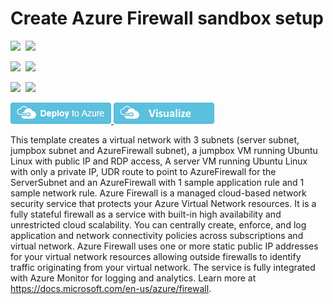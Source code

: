 # Create Azure Firewall sandbox setup

<IMG SRC="https://azurequickstartsservice.blob.core.windows.net/badges/101-azurefirewall-sandbox-linux/PublicLastTestDate.svg" />&nbsp;
<IMG SRC="https://azurequickstartsservice.blob.core.windows.net/badges/101-azurefirewall-sandbox-linux/PublicDeployment.svg" />&nbsp;

<IMG SRC="https://azurequickstartsservice.blob.core.windows.net/badges/101-azurefirewall-sandbox-linux/FairfaxLastTestDate.svg" />&nbsp;
<IMG SRC="https://azurequickstartsservice.blob.core.windows.net/badges/101-azurefirewall-sandbox-linux/FairfaxDeployment.svg" />&nbsp;

<IMG SRC="https://azurequickstartsservice.blob.core.windows.net/badges/101-azurefirewall-sandbox-linux/BestPracticeResult.svg" />&nbsp;
<IMG SRC="https://azurequickstartsservice.blob.core.windows.net/badges/101-azurefirewall-sandbox-linux/CredScanResult.svg" />&nbsp;

<a href="https://portal.azure.com/#create/Microsoft.Template/uri/https%3A%2F%2Fraw.githubusercontent.com%2FAzure%2Fazure-quickstart-templates%2Fmaster%2F101-azurefirewall-sandbox-linux%2Fazuredeploy.json" target="_blank">
<img src="https://raw.githubusercontent.com/Azure/azure-quickstart-templates/master/1-CONTRIBUTION-GUIDE/images/deploytoazure.png" />
</a>
<a href="http://armviz.io/#/?load=https%3A%2F%2Fraw.githubusercontent.com%2FAzure%2Fazure-quickstart-templates%2Fmaster%2F101-azurefirewall-sandbox-linux%2Fazuredeploy.json" target="_blank">
<img src="https://raw.githubusercontent.com/Azure/azure-quickstart-templates/master/1-CONTRIBUTION-GUIDE/images/visualizebutton.png" />
</a>

This template creates a virtual network with 3 subnets (server subnet, jumpbox subnet and AzureFirewall subnet), a jumpbox VM running Ubuntu Linux with public IP and RDP access,
A server VM running Ubuntu Linux with only a private IP, UDR route to point to AzureFirewall for the ServerSubnet and an AzureFirewall with 1 sample application rule and 1 sample network rule.
Azure Firewall is a managed cloud-based network security service that protects your Azure Virtual Network resources.
It is a fully stateful firewall as a service with built-in high availability and unrestricted cloud scalability.
You can centrally create, enforce, and log application and network connectivity policies across subscriptions and virtual network.
Azure Firewall uses one or more static public IP addresses for your virtual network resources allowing outside firewalls to identify traffic originating from your virtual network.
The service is fully integrated with Azure Monitor for logging and analytics. Learn more at https://docs.microsoft.com/en-us/azure/firewall.
